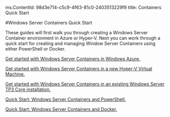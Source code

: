 ms.ContentId: 98d3e714-c5c9-4f63-81c0-2403513229f9
title: Containers Quick Start

#Windows Server Containers Quick Start

These guides will first walk you through creating a Windows Server Container environment in Azure or Hyper-V.
Next you can work through a quick start for creating and managing Window Server Containers using either PowerShell or Docker.

[Get started with Windows Server Containers in Windows Azure.](./azure_setup.md)

[Get started with Windows Server Containers in a new Hyper-V Virtual Machine.](./container_setup.md)

[Get started with Windows Server Containers in an existing Windows Server TP3 Core installation.](./inplace_setup.md)

[Quick Start: Windows Server Containers and PowerShell.](./manage_powershell.md)

[Quick Start: Windows Server Containers and Docker.](./manage_docker.md)



